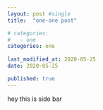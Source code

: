 ```yaml
---
layout: post #single
title:  "one-one post"

# categories:
#   - one
categories: one
 
last_modified_at: 2020-05-25
date: 2020-05-25

published: true
---
```



hey this is side bar